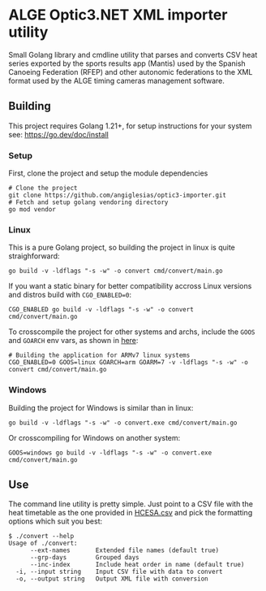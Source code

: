 # ALGE Optic3.NET XML importer utility

Small Golang library and cmdline utility that parses and converts CSV heat series exported by the sports results app (Mantis) used by the Spanish Canoeing Federation (RFEP) and other autonomic federations to the XML format used by the ALGE timing cameras management software.

## Building

This project requires Golang 1.21+, for setup instructions for your system see: https://go.dev/doc/install


### Setup

First, clone the project and setup the module dependencies

```shell
# Clone the project
git clone https://github.com/angiglesias/optic3-importer.git
# Fetch and setup golang vendoring directory
go mod vendor
```

### Linux

This is a pure Golang project, so building the project in linux is quite straighforward:

```shell
go build -v -ldflags "-s -w" -o convert cmd/convert/main.go
```

If you want a static binary for better compatibility accross Linux versions and distros build with `CGO_ENABLED=0`:

```shell
CGO_ENABLED go build -v -ldflags "-s -w" -o convert cmd/convert/main.go
```

To crosscompile the project for other systems and archs, include the `GOOS` and `GOARCH` env vars, as shown in [here](https://www.digitalocean.com/community/tutorials/building-go-applications-for-different-operating-systems-and-architectures):

```shell
# Building the application for ARMv7 linux systems
CGO_ENABLED=0 GOOS=linux GOARCH=arm GOARM=7 -v -ldflags "-s -w" -o convert cmd/convert/main.go
```

### Windows

Building the project for Windows is similar than in linux:

```shell
go build -v -ldflags "-s -w" -o convert.exe cmd/convert/main.go
```

Or crosscompiling for Windows on another system:

```shell
GOOS=windows go build -v -ldflags "-s -w" -o convert.exe cmd/convert/main.go
```

## Use

The command line utility is pretty simple. Just point to a CSV file with the heat timetable as the one provided in [HCESA.csv](tests/data/HCESA.csv) and pick the formatting options which suit you best:

```shell
$ ./convert --help
Usage of ./convert:
      --ext-names       Extended file names (default true)
      --grp-days        Grouped days
      --inc-index       Include heat order in name (default true)
  -i, --input string    Input CSV file with data to convert
  -o, --output string   Output XML file with conversion
```

